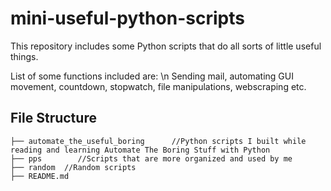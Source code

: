 # mini-useful-python-scripts
This repository includes some Python scripts that do all sorts of little useful things. 

List of some functions included are: \n
Sending mail, automating GUI movement, countdown, stopwatch, file manipulations, webscraping etc. 

## File Structure 
```
├── automate_the_useful_boring      //Python scripts I built while reading and learning Automate The Boring Stuff with Python  
├── pps        //Scripts that are more organized and used by me 
├── random  //Random scripts
├── README.md
```
